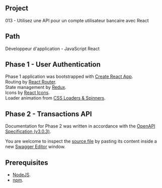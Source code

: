 ## Project
013 - Utilisez une API pour un compte utilisateur bancaire avec React

## Path 
Développeur d'application - JavaScript React

## Phase 1 - User Authentication
Phase 1 application was bootstrapped with [Create React App](https://github.com/facebook/create-react-app).\
Routing by [React Router](https://reactrouter.com/en/main).\
State management by [Redux](https://redux.js.org/).\
Icons by [React Icons](https://react-icons.github.io/react-icons).\
Loader animation from [CSS Loaders & Spinners](https://cssloaders.github.io/).

## Phase 2 - Transactions API
Documentation for Phase 2 was written in accordance with the [OpenAPI Specification (v3.0.3)](https://swagger.io/specification/).

You are welcome to inspect the [source file](https://github.com/kidereo/oc-p013-frontend/blob/master/api-transaction-module.yaml) by pasting its content inside a new [Swagger Editor](https://editor-next.swagger.io/) window. 

## Prerequisites
- [NodeJS](https://nodejs.org/en/).
- [npm](https://www.npmjs.com/).

